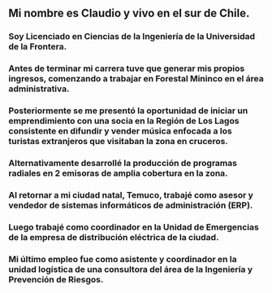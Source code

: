 ## Mi nombre es Claudio y vivo en el sur de Chile.

### Soy Licenciado en Ciencias de la Ingeniería de la Universidad de la Frontera.
### Antes de terminar mi carrera tuve que generar mis propios ingresos, comenzando a trabajar en Forestal Mininco en el área administrativa.
### Posteriormente se me presentó la oportunidad de iniciar un emprendimiento con una socia en la Región de Los Lagos consistente en difundir y vender música enfocada a los turistas extranjeros que visitaban la zona en cruceros.
### Alternativamente desarrollé la producción de programas radiales en 2 emisoras de amplia cobertura en la zona.
### Al retornar a mi ciudad natal, Temuco, trabajé como asesor y vendedor de sistemas informáticos de administración (ERP).
### Luego trabajé como coordinador en la Unidad de Emergencias de la empresa de distribución eléctrica de la ciudad.
### Mi último empleo fue como asistente y coordinador en la unidad logística de una consultora del área de la Ingeniería y Prevención de Riesgos.
